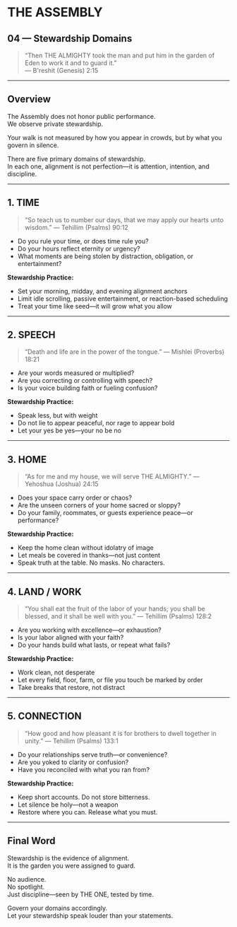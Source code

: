 # THE ASSEMBLY  
## 04 — Stewardship Domains

> “Then THE ALMIGHTY took the man and put him in the garden of Eden to work it and to guard it.”  
> — B'reshit (Genesis) 2:15

---

## Overview

The Assembly does not honor public performance.  
We observe private stewardship.

Your walk is not measured by how you appear in crowds, but by what you govern in silence.

There are five primary domains of stewardship.  
In each one, alignment is not perfection—it is attention, intention, and discipline.

---

## 1. TIME

> “So teach us to number our days, that we may apply our hearts unto wisdom.” — Tehillim (Psalms) 90:12

- Do you rule your time, or does time rule you?  
- Do your hours reflect eternity or urgency?  
- What moments are being stolen by distraction, obligation, or entertainment?

**Stewardship Practice:**  
- Set your morning, midday, and evening alignment anchors  
- Limit idle scrolling, passive entertainment, or reaction-based scheduling  
- Treat your time like seed—it will grow what you allow

---

## 2. SPEECH

> “Death and life are in the power of the tongue.” — Mishlei (Proverbs) 18:21

- Are your words measured or multiplied?  
- Are you correcting or controlling with speech?  
- Is your voice building faith or fueling confusion?

**Stewardship Practice:**  
- Speak less, but with weight  
- Do not lie to appear peaceful, nor rage to appear bold  
- Let your yes be yes—your no be no

---

## 3. HOME

> “As for me and my house, we will serve THE ALMIGHTY.” — Yehoshua (Joshua) 24:15

- Does your space carry order or chaos?  
- Are the unseen corners of your home sacred or sloppy?  
- Do your family, roommates, or guests experience peace—or performance?

**Stewardship Practice:**  
- Keep the home clean without idolatry of image  
- Let meals be covered in thanks—not just content  
- Speak truth at the table. No masks. No characters.

---

## 4. LAND / WORK

> “You shall eat the fruit of the labor of your hands; you shall be blessed, and it shall be well with you.” — Tehillim (Psalms) 128:2

- Are you working with excellence—or exhaustion?  
- Is your labor aligned with your faith?  
- Do your hands build what lasts, or repeat what fails?

**Stewardship Practice:**  
- Work clean, not desperate  
- Let every field, floor, farm, or file you touch be marked by order  
- Take breaks that restore, not distract

---

## 5. CONNECTION

> “How good and how pleasant it is for brothers to dwell together in unity.” — Tehillim (Psalms) 133:1

- Do your relationships serve truth—or convenience?  
- Are you yoked to clarity or confusion?  
- Have you reconciled with what you ran from?

**Stewardship Practice:**  
- Keep short accounts. Do not store bitterness.  
- Let silence be holy—not a weapon  
- Restore where you can. Release what you must.

---

## Final Word

Stewardship is the evidence of alignment.  
It is the garden you were assigned to guard.

No audience.  
No spotlight.  
Just discipline—seen by THE ONE, tested by time.

Govern your domains accordingly.  
Let your stewardship speak louder than your statements.